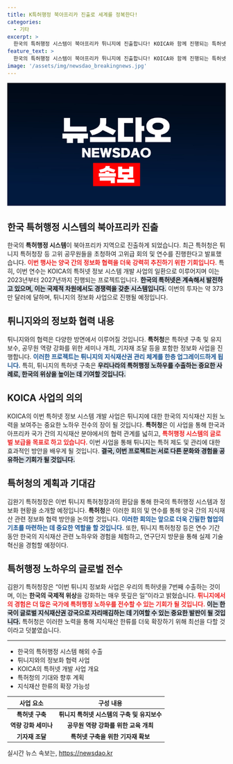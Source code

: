 ```yaml
---
title: K특허행정 북아프리카 진출로 세계를 정복한다!
categories:
  - 기타
excerpt: >
  한국의 특허행정 시스템이 북아프리카 튀니지에 진출합니다! KOICA와 함께 진행되는 특허넷 정보시스템 개발사업이 7번째 수출로, 양국 간의 정보화 협력이 새롭게 펼쳐집니다.
feature_text: >
  한국의 특허행정 시스템이 북아프리카 튀니지에 진출합니다! KOICA와 함께 진행되는 특허넷 정보시스템 개발사업이 7번째 수출로, 양국 간의 정보화 협력이 새롭게 펼쳐집니다.
image: '/assets/img/newsdao_breakingnews.jpg'
---
```


<p><img src="/assets/img/newsdao_breakingnews.jpg" alt="pcversion 속보" /></p>

<h2 data-ke-size="size26">한국 특허행정 시스템의 북아프리카 진출</h2>

<p data-ke-size="size16"></p>

<p>한국의 <b>특허행정 시스템</b>이 북아프리카 지역으로 진출하게 되었습니다. 최근 특허청은 튀니지 특허청장 등 고위 공무원들을 초청하여 고위급 회의 및 연수를 진행한다고 발표했습니다. <b><span style="color: #ee2323;">이번 행사는 양국 간의 정보화 협력을 더욱 강력히 추진하기 위한 기회입니다.</span></b> 특히, 이번 연수는 KOICA의 특허넷 정보 시스템 개발 사업의 일환으로 이루어지며 이는 2023년부터 2027년까지 진행되는 프로젝트입니다. <b><span style="background-color: #21538527;">한국의 특허넷은 계속해서 발전하고 있으며, 이는 국제적 차원에서도 경쟁력을 갖춘 시스템입니다.</span></b> 이번의 투자는 약 373만 달러에 달하며, 튀니지의 정보화 사업으로 진행될 예정입니다. </p>

<p data-ke-size="size16"></p>

<h2 data-ke-size="size26">튀니지와의 정보화 협력 내용</h2>

<p data-ke-size="size16"></p>

<p>튀니지와의 협력은 다양한 방면에서 이루어질 것입니다. <b>특허청</b>은 특허넷 구축 및 유지보수, 공무원 역량 강화를 위한 세미나 개최, 기자재 조달 등을 포함한 정보화 사업을 진행합니다. <b><span style="color: #1a5490;">이러한 프로젝트는 튀니지의 지식재산권 관리 체계를 한층 업그레이드하게 됩니다.</span></b> 특히, 튀니지의 특허넷 구축은 <b><span style="background-color: #21538527;">우리나라의 특허행정 노하우를 수출하는 중요한 사례로, 한국의 위상을 높이는 데 기여할 것입니다.</span></b></p>

<p data-ke-size="size16"></p>

<h2 data-ke-size="size26">KOICA 사업의 의의</h2>

<p data-ke-size="size16"></p>

<p>KOICA의 이번 특허넷 정보 시스템 개발 사업은 튀니지에 대한 한국의 지식재산 지원 노력을 보여주는 중요한 노하우 전수의 장이 될 것입니다. <b>특허청</b>은 이 사업을 통해 한국과 아프리카 국가 간의 지식재산 분야에서의 협력 관계를 넓히고, <b><span style="color: #ee2323;">특허행정 시스템의 글로벌 보급을 목표로 하고 있습니다.</span></b> 이번 사업을 통해 튀니지는 특허 제도 및 관리에 대한 효과적인 방안을 배우게 될 것입니다. <b><span style="background-color: #21538527;">결국, 이번 프로젝트는 서로 다른 문화와 경험을 공유하는 기회가 될 것입니다.</span></b></p>

<p data-ke-size="size16"></p>

<h2 data-ke-size="size26">특허청의 계획과 기대감</h2>

<p data-ke-size="size16"></p>

<p>김완기 특허청장은 이번 튀니지 특허청장과의 환담을 통해 한국의 특허행정 시스템과 정보화 현황을 소개할 예정입니다. <b>특허청</b>은 이러한 회의 및 연수를 통해 양국 간의 지식재산 관련 정보화 협력 방안을 논의할 것입니다. <b><span style="color: #1a5490;">이러한 회의는 앞으로 더욱 긴밀한 협업의 기초를 마련하는 데 중요한 역할을 할 것입니다.</span></b> 또한, 튀니지 특허청장 등은 연수 기간 동안 한국의 지식재산 관련 노하우와 경험을 체험하고, 연구단지 방문을 통해 실제 기술 혁신을 경험할 예정이다. </p>

<p data-ke-size="size16"></p>

<h2 data-ke-size="size26">특허행정 노하우의 글로벌 전수</h2>

<p data-ke-size="size16"></p>

<p>김완기 특허청장은 “이번 튀니지 정보화 사업은 우리의 특허넷을 7번째 수출하는 것이며, 이는 <b>한국의 국제적 위상</b>을 강화하는 매우 뜻깊은 일”이라고 밝혔습니다. <b><span style="color: #ee2323;">튀니지에서의 경험은 더 많은 국가에 특허행정 노하우를 전수할 수 있는 기회가 될 것입니다.</span></b> <b><span style="background-color: #21538527;">이는 한국이 글로벌 지식재산권 강국으로 자리매김하는 데 기여할 수 있는 중요한 발판이 될 것입니다.</span></b> 특허청은 이러한 노력을 통해 지식재산 한류를 더욱 확장하기 위해 최선을 다할 것이라고 덧붙였습니다.</p>

<p data-ke-size="size16"></p>

<hr />

<ul>
    <li>한국의 특허행정 시스템 해외 수출</li>
    <li>튀니지와의 정보화 협력 사업</li>
    <li>KOICA의 특허넷 개발 사업 개요</li>
    <li>특허청의 기대와 향후 계획</li>
    <li>지식재산 한류의 확장 가능성</li>
</ul>

<p data-ke-size="size16"></p>

<table style="width: 100%; border-collapse: collapse;">
    <thead>
        <tr>
            <th style="text-align: center;"><b>사업 요소</b></th>
            <th style="text-align: center;"><b>구성 내용</b></th>
        </tr>
    </thead>
    <tbody>
        <tr>
            <td style="text-align: center; height: 17px;"><b>특허넷 구축</b></td>
            <td style="text-align: center; height: 17px;"><b>튀니지 특허넷 시스템의 구축 및 유지보수</b></td>
        </tr>
        <tr>
            <td style="text-align: center; height: 17px;"><b>역량 강화 세미나</b></td>
            <td style="text-align: center; height: 17px;"><b>공무원 역량 강화를 위한 교육 개최</b></td>
        </tr>
        <tr>
            <td style="text-align: center; height: 17px;"><b>기자재 조달</b></td>
            <td style="text-align: center; height: 17px;"><b>특허넷 구축을 위한 기자재 확보</b></td>
        </tr>
    </tbody>
</table>

<p data-ke-size="size16"></p>
실시간 뉴스 속보는, <a href="https://newsdao.kr" rel="dofollow">https://newsdao.kr</a>


